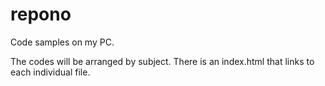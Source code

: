 # repono
Code samples on my PC.

The codes will be arranged by subject. There is an index.html that links to each individual file.
